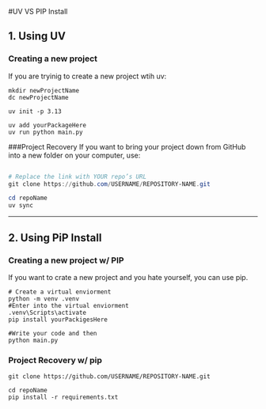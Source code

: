

#UV VS PIP Install

## 1. Using UV

### Creating a new project

If you are tryinig to create a new project wtih uv:
```
mkdir newProjectName
dc newProjectName

uv init -p 3.13

uv add yourPackageHere
uv run python main.py

```

###Project Recovery
If you want to bring your project down from GitHub into a new folder on your computer, use:

```powershell

# Replace the link with YOUR repo’s URL
git clone https://github.com/USERNAME/REPOSITORY-NAME.git

cd repoName
uv sync


```



---

## 2. Using PiP Install


### Creating a new project w/ PIP
If you want to crate a new project and you hate yourself, you can use pip.
```
# Create a virtual enviorment
python -m venv .venv
#Enter into the virtual enviorment
.venv\Scripts\activate
pip install yourPackigesHere

#Write your code and then
python main.py

```
### Project Recovery w/ pip

```
git clone https://github.com/USERNAME/REPOSITORY-NAME.git

cd repoName
pip install -r requirements.txt

```